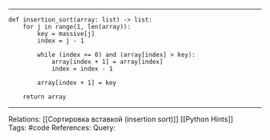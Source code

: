 
___
```
def insertion_sort(array: list) -> list:
    for j in range(1, len(array)):
        key = massive[j]
        index = j - 1
        
        while (index >= 0) and (array[index] > key):
            array[index + 1] = array[index]
            index = index - 1

        array[index + 1] = key

    return array
```

___
Relations: [[Сортировка вставкой (insertion sort)]] [[Python Hints]]  
Tags: #code
References: 
Query: 